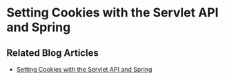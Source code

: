 # Setting Cookies with the Servlet API and Spring
 
## Related Blog Articles

* [Setting Cookies with the Servlet API and Spring]()
